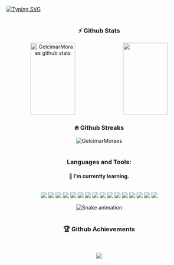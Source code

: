 [![Typing SVG](https://readme-typing-svg.herokuapp.com?font=Secular+One&size=35&pause=100000&color=00FE7B&center=true&vCenter=true&width=1000&lines=Hi+%2C+I'm+Gelcimar+Moraes)](https://git.io/typing-svg)

#

<h3 align="center">⚡ Github Stats</h3>
<div align="center">  
  <img width="49%" height="195px" src="https://github-readme-stats.vercel.app/api?username=GelcimarMoraes&show_icons=true&count_private=true&hide_border=true&title_color=00fe7b&icon_color=00fe7b&text_color=c9d1d9&bg_color=0d1117" alt="GelcimarMoraes github stats" /> 
  <img width="49%" height="195px" src="https://github-readme-stats.vercel.app/api/top-langs/?username=GelcimarMoraes&layout=compact&hide_border=true&title_color=00fe7b&text_color=00fe7b&bg_color=0d1117"/>
</div>

 <h3 align="center">🔥 Github Streaks</h3>
<p align="center"><img src="https://github-readme-streak-stats.herokuapp.com/?user=GelcimarMoraes&theme=black-ice&hide_border=true&stroke=0000&background=0D1117&ring=00fe7b&fire=00fe7b&currStreakLabel=00fe7b" alt="GelcimarMoraes"/></p>

#

<h3 align="center">Languages and Tools:</h3>
<h4 align="center">🌱 I’m currently learning.</h4>
<div align="center" style="display: inline_block"></br>
    <code><img src="https://skillicons.dev/icons?i=html"/></code>
    <code><img src="https://skillicons.dev/icons?i=css"/></code>
    <code><img src="https://skillicons.dev/icons?i=javascript"/></code>
    <code><img src="https://skillicons.dev/icons?i=typescript"/></code>
    <code><img src="https://skillicons.dev/icons?i=react"/></code>
    <code><img src="https://skillicons.dev/icons?i=vue"/></code>
    <code><img src="https://skillicons.dev/icons?i=redux"/></code>
    <code><img src="https://skillicons.dev/icons?i=bootstrap"/></code>
    <code><img src="https://skillicons.dev/icons?i=wordpress"/></code>
    <code><img src="https://skillicons.dev/icons?i=git"/></code>
    <code><img src="https://skillicons.dev/icons?i=vscode"/></code>
    <code><img src="https://skillicons.dev/icons?i=github"/></code>
    <code><img src="https://skillicons.dev/icons?i=figma"/></code>
    <code><img src="https://skillicons.dev/icons?i=xd"/></code>
    <code><img src="https://skillicons.dev/icons?i=ps"/></code>
    <code><img src="https://skillicons.dev/icons?i=ai"/></code>
</div>



<div align="center">
 
![Snake animation](https://github.com/GelcimarMoraes/GelcimarMoraes/blob/output/github-contribution-grid-snake.svg)

</div>

#
<h3 align="center">🏆 Github Achievements</h3>
<br>
<p align="center">
  <img src="https://github-profile-trophy.vercel.app/?username=GelcimarMoraes&include_all_commits=true&count_private=true&theme=tokyonight&row=2&no-bg=true&column=7&margin-w=5&margin-h=5" />
</p>
